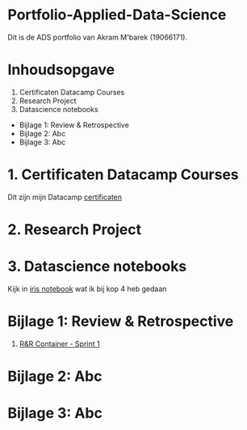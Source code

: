 # Portfolio-Applied-Data-Science
Dit is de ADS portfolio van Akram M'barek (19066171). 

# Inhoudsopgave
1. Certificaten Datacamp Courses
2. Research Project
3. Datascience notebooks 
- Bijlage 1: Review & Retrospective
- Bijlage 2: Abc
- Bijlage 3: Abc


# 1. Certificaten Datacamp Courses
Dit zijn mijn Datacamp [certificaten](https://github.com/akram090/Portfolio-Applied-Data-Science/tree/main/Certficaten)

# 2. Research Project



# 3. Datascience notebooks 
Kijk in [iris notebook](https://github.com/akram090/Portfolio-Applied-Data-Science/blob/main/Datascience%20notebooks/iris-classification-random-forest-Akram.ipynb) wat ik bij kop 4 heb gedaan



# Bijlage 1: Review & Retrospective
1. [R&R Container - Sprint 1](https://github.com/akram090/Portfolio-Applied-Data-Science/blob/main/Review%20%26%20Retrospectives/R%26R%20Sprint%201.md)

# Bijlage 2: Abc

# Bijlage 3: Abc
